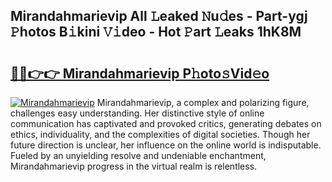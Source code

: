 ## Mirandahmarievip All 𝙻eaked 𝙽u𝚍es - Part-ygj 𝙿hotos B𝚒kini 𝚅𝚒deo - Hot 𝙿art 𝙻eaks 1hK8M

# <h2><a href="http://ld0ebzb.urlbe.top/?page=Mirandahmarievip">🔗🔗👉👉 Mirandahmarievip P𝚑oto𝚜Vid𝚎o</a></h2>

[![Mirandahmarievip](https://i.imgur.com/eBuTRDB.gif)](http://ld0ebzb.urlbe.top/?page=Mirandahmarievip)
Mirandahmarievip, a complex and polarizing figure, challenges easy understanding. Her distinctive style of online communication has captivated and provoked critics, generating debates on ethics, individuality, and the complexities of digital societies. Though her future direction is unclear, her influence on the online world is indisputable. Fueled by an unyielding resolve and undeniable enchantment, Mirandahmarievip progress in the virtual realm is relentless.
